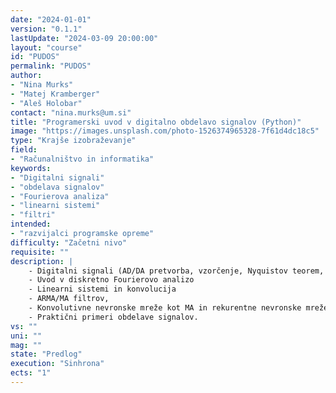 ```yaml
---
date: "2024-01-01" 
version: "0.1.1"
lastUpdate: "2024-03-09 20:00:00"
layout: "course"
id: "PUDOS"
permalink: "PUDOS"
author:
- "Nina Murks"
- "Matej Kramberger"
- "Aleš Holobar"
contact: "nina.murks@um.si"
title: "Programerski uvod v digitalno obdelavo signalov (Python)"
image: "https://images.unsplash.com/photo-1526374965328-7f61d4dc18c5"
type: "Krajše izobraževanje"
field:
- "Računalništvo in informatika"
keywords:
- "Digitalni signali"
- "obdelava signalov"
- "Fourierova analiza"
- "linearni sistemi"
- "filtri"
intended:
- "razvijalci programske opreme"
difficulty: "Začetni nivo"
requisite: ""
description: |
    - Digitalni signali (AD/DA pretvorba, vzorčenje, Nyquistov teorem, ločljivost)
    - Uvod v diskretno Fourierovo analizo
    - Linearni sistemi in konvolucija
    - ARMA/MA filtrov, 
    - Konvolutivne nevronske mreže kot MA in rekurentne nevronske mreže kot ARMA sistemi
    - Praktični primeri obdelave signalov.
vs: ""
uni: ""
mag: ""
state: "Predlog"
execution: "Sinhrona"
ects: "1"
---
```

